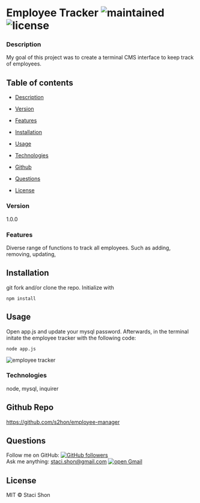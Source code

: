 # Employee Tracker ![maintained](https://img.shields.io/maintenance/true/2020) ![license](https://img.shields.io/badge/license-MIT-blue)

### Description
My goal of this project was to create a terminal CMS interface to keep track of employees.

## Table of contents
* [Description](#Description)
* [Version](#Version)

* [Features](#Features)
* [Installation](#Installation)
* [Usage](#Usage)
* [Technologies](#Technologies)
* [Github](#Github)
* [Questions](#Questions)
* [License](#License)


### Version 
1.0.0

### Features
Diverse range of functions to track all employees. Such as adding, removing, updating,

## Installation
git fork and/or clone the repo. Initialize with 

    npm install

## Usage
Open app.js and update your mysql password.
Afterwards, in the terminal initate the employee tracker with the following code:

    node app.js 

![employee tracker](screenshot.gif)

### Technologies
node, mysql, inquirer

## Github Repo
https://github.com/s2hon/employee-manager

## Questions
Follow me on GitHub: <a href="https://github.com/s2hon" target="_blank">![GitHub followers](https://img.shields.io/github/followers/s2hon?label=s2hon&style=social)</a></br>
Ask me anything: staci.shon@gmail.com <a href="https://www.gmail.com" target="_blank">![open Gmail](https://img.shields.io/badge/open-Gmail-red?style=for-the-badge)</a> 

## License
MIT © Staci Shon 

